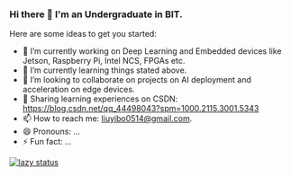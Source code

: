 ### Hi there 👋 I'm an Undergraduate in BIT.

Here are some ideas to get you started:

- 🔭 I’m currently working on Deep Learning and Embedded devices like Jetson, Raspberry Pi, Intel NCS, FPGAs etc.
- 🌱 I’m currently learning things stated above.
- 👯 I’m looking to collaborate on projects on AI deployment and acceleration on edge devices.
- 💬 Sharing learning experiences on CSDN: https://blog.csdn.net/qq_44498043?spm=1000.2115.3001.5343
- 📫 How to reach me: liuyibo0514@gmail.com.
- 😄 Pronouns: ...
- ⚡ Fun fact: ...

<!--
**jedibobo/jedibobo** is a ✨ _special_ ✨ repository because its `README.md` (this file) appears on your GitHub profile.

-->
[![lazy status](https://github-readme-stats.vercel.app/api?username=jedibobo)]()
